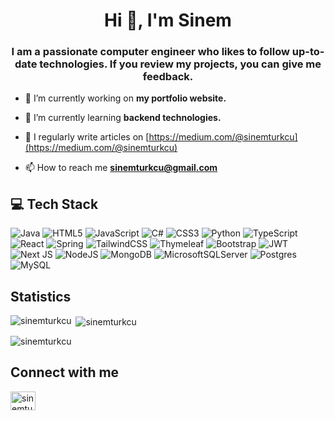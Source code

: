 <h1 align="center">Hi 👋, I'm Sinem</h1>

<h3 align="center">I am a passionate computer engineer who likes to follow up-to-date technologies. If you review my projects, you can give me feedback.</h3>

- 🔭 I’m currently working on **my portfolio website.**

- 🌱 I’m currently learning **backend technologies.**

- 📝 I regularly write articles on [https://medium.com/@sinemturkcu](https://medium.com/@sinemturkcu)

- 📫 How to reach me **sinemturkcu@gmail.com**


## 💻 Tech Stack
![Java](https://img.shields.io/badge/java-%23ED8B00.svg?style=for-the-badge&logo=java&logoColor=white) ![HTML5](https://img.shields.io/badge/html5-%23E34F26.svg?style=for-the-badge&logo=html5&logoColor=white) ![JavaScript](https://img.shields.io/badge/javascript-%23323330.svg?style=for-the-badge&logo=javascript&logoColor=%23F7DF1E) ![C#](https://img.shields.io/badge/c%23-%23239120.svg?style=for-the-badge&logo=c-sharp&logoColor=white) ![CSS3](https://img.shields.io/badge/css3-%231572B6.svg?style=for-the-badge&logo=css3&logoColor=white) ![Python](https://img.shields.io/badge/python-3670A0?style=for-the-badge&logo=python&logoColor=ffdd54) ![TypeScript](https://img.shields.io/badge/typescript-%23007ACC.svg?style=for-the-badge&logo=typescript&logoColor=white) ![React](https://img.shields.io/badge/react-%2320232a.svg?style=for-the-badge&logo=react&logoColor=%2361DAFB) ![Spring](https://img.shields.io/badge/spring-%236DB33F.svg?style=for-the-badge&logo=spring&logoColor=white) ![TailwindCSS](https://img.shields.io/badge/tailwindcss-%2338B2AC.svg?style=for-the-badge&logo=tailwind-css&logoColor=white) ![Thymeleaf](https://img.shields.io/badge/Thymeleaf-%23005C0F.svg?style=for-the-badge&logo=Thymeleaf&logoColor=white) ![Bootstrap](https://img.shields.io/badge/bootstrap-%23563D7C.svg?style=for-the-badge&logo=bootstrap&logoColor=white) ![JWT](https://img.shields.io/badge/JWT-black?style=for-the-badge&logo=JSON%20web%20tokens) ![Next JS](https://img.shields.io/badge/Next-black?style=for-the-badge&logo=next.js&logoColor=white) ![NodeJS](https://img.shields.io/badge/node.js-6DA55F?style=for-the-badge&logo=node.js&logoColor=white) ![MongoDB](https://img.shields.io/badge/MongoDB-%234ea94b.svg?style=for-the-badge&logo=mongodb&logoColor=white) ![MicrosoftSQLServer](https://img.shields.io/badge/Microsoft%20SQL%20Sever-CC2927?style=for-the-badge&logo=microsoft%20sql%20server&logoColor=white) ![Postgres](https://img.shields.io/badge/postgres-%23316192.svg?style=for-the-badge&logo=postgresql&logoColor=white) ![MySQL](https://img.shields.io/badge/mysql-%2300f.svg?style=for-the-badge&logo=mysql&logoColor=white)

## Statistics

<p><img align="left" src="https://github-readme-stats.vercel.app/api/top-langs?username=sinemturkcu&show_icons=true&locale=en&layout=compact" alt="sinemturkcu" /></p>

<p>&nbsp;<img align="center" src="https://github-readme-stats.vercel.app/api?username=sinemturkcu&show_icons=true&locale=en" alt="sinemturkcu" /></p>

<p><img align="center" src="https://github-readme-streak-stats.herokuapp.com/?user=sinemturkcu&" alt="sinemturkcu" /></p>


## Connect with me
<p align="left">
<a href="https://linkedin.com/in/sinemturkcu" target="blank"><img align="center" src="https://raw.githubusercontent.com/rahuldkjain/github-profile-readme-generator/master/src/images/icons/Social/linked-in-alt.svg" alt="sinemturkcu" height="30" width="40" /></a>
</p>



<!-- Proudly created with GPRM ( https://gprm.itsvg.in ) -->
